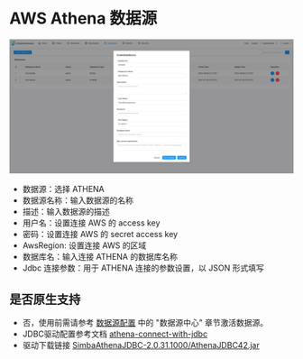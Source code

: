 # AWS Athena 数据源

![AWS Athena](../../../../img/new_ui/dev/datasource/athena.png)

- 数据源：选择 ATHENA
- 数据源名称：输入数据源的名称
- 描述：输入数据源的描述
- 用户名：设置连接 AWS 的 access key
- 密码：设置连接 AWS 的 secret access key
- AwsRegion: 设置连接 AWS 的区域
- 数据库名：输入连接 ATHENA 的数据库名称
- Jdbc 连接参数：用于 ATHENA 连接的参数设置，以 JSON 形式填写

## 是否原生支持

- 否，使用前需请参考 [数据源配置](../howto/datasource-setting.md) 中的 "数据源中心" 章节激活数据源。
- JDBC驱动配置参考文档 [athena-connect-with-jdbc](https://docs.amazonaws.cn/athena/latest/ug/connect-with-jdbc.html)
- 驱动下载链接 [SimbaAthenaJDBC-2.0.31.1000/AthenaJDBC42.jar](https://s3.cn-north-1.amazonaws.com.cn/athena-downloads-cn/drivers/JDBC/SimbaAthenaJDBC-2.0.31.1000/AthenaJDBC42.jar)

